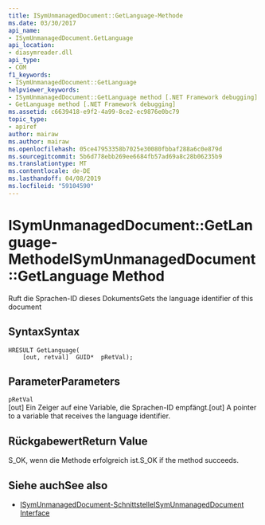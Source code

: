```yaml
---
title: ISymUnmanagedDocument::GetLanguage-Methode
ms.date: 03/30/2017
api_name:
- ISymUnmanagedDocument.GetLanguage
api_location:
- diasymreader.dll
api_type:
- COM
f1_keywords:
- ISymUnmanagedDocument::GetLanguage
helpviewer_keywords:
- ISymUnmanagedDocument::GetLanguage method [.NET Framework debugging]
- GetLanguage method [.NET Framework debugging]
ms.assetid: c6639418-e9f2-4a99-8ce2-ec9876e0bc79
topic_type:
- apiref
author: mairaw
ms.author: mairaw
ms.openlocfilehash: 05ce47953358b7025e30080fbbaf288a6c0e879d
ms.sourcegitcommit: 5b6d778ebb269ee6684fb57ad69a8c28b06235b9
ms.translationtype: MT
ms.contentlocale: de-DE
ms.lasthandoff: 04/08/2019
ms.locfileid: "59104590"
---
```

# <a name="isymunmanageddocumentgetlanguage-method"></a><span data-ttu-id="d0208-102">ISymUnmanagedDocument::GetLanguage-Methode</span><span class="sxs-lookup"><span data-stu-id="d0208-102">ISymUnmanagedDocument::GetLanguage Method</span></span>
<span data-ttu-id="d0208-103">Ruft die Sprachen-ID dieses Dokuments</span><span class="sxs-lookup"><span data-stu-id="d0208-103">Gets the language identifier of this document</span></span>  
  
## <a name="syntax"></a><span data-ttu-id="d0208-104">Syntax</span><span class="sxs-lookup"><span data-stu-id="d0208-104">Syntax</span></span>  
  
```  
HRESULT GetLanguage(  
    [out, retval]  GUID*  pRetVal);  
```  
  
## <a name="parameters"></a><span data-ttu-id="d0208-105">Parameter</span><span class="sxs-lookup"><span data-stu-id="d0208-105">Parameters</span></span>  
 `pRetVal`  
 <span data-ttu-id="d0208-106">[out] Ein Zeiger auf eine Variable, die Sprachen-ID empfängt.</span><span class="sxs-lookup"><span data-stu-id="d0208-106">[out] A pointer to a variable that receives the language identifier.</span></span>  
  
## <a name="return-value"></a><span data-ttu-id="d0208-107">Rückgabewert</span><span class="sxs-lookup"><span data-stu-id="d0208-107">Return Value</span></span>  
 <span data-ttu-id="d0208-108">S_OK, wenn die Methode erfolgreich ist.</span><span class="sxs-lookup"><span data-stu-id="d0208-108">S_OK if the method succeeds.</span></span>  
  
## <a name="see-also"></a><span data-ttu-id="d0208-109">Siehe auch</span><span class="sxs-lookup"><span data-stu-id="d0208-109">See also</span></span>

- [<span data-ttu-id="d0208-110">ISymUnmanagedDocument-Schnittstelle</span><span class="sxs-lookup"><span data-stu-id="d0208-110">ISymUnmanagedDocument Interface</span></span>](../../../../docs/framework/unmanaged-api/diagnostics/isymunmanageddocument-interface.md)
